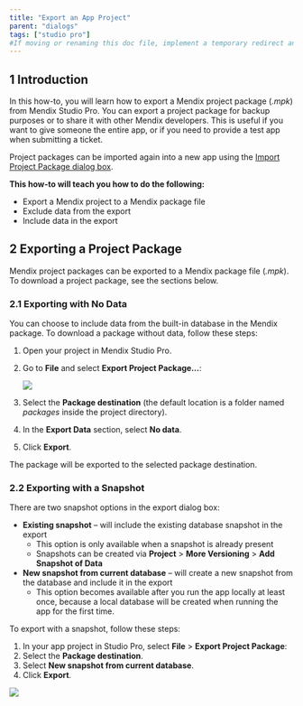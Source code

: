 ```yaml
---
title: "Export an App Project"
parent: "dialogs"
tags: ["studio pro"]
#If moving or renaming this doc file, implement a temporary redirect and let the respective team know they should update the URL in the product. See Mapping to Products for more details.
---
```


## 1 Introduction
In this how-to, you will learn how to export a Mendix project package (*.mpk*) from Mendix Studio Pro. You can export a project package for backup purposes or to share it with other Mendix developers. This is useful if you want to give someone the entire app, or if you  need to provide a test app when submitting a ticket.

Project packages can be imported again into a new app using the [Import Project Package dialog box](import-project-package-dialog).

**This how-to will teach you how to do the following:**

* Export a Mendix project to a Mendix package file
* Exclude data from the export
* Include data in the export

## 2 Exporting a Project Package

Mendix project packages can be exported to a Mendix package file (*.mpk*). To download a project package, see the sections below.

### 2.1 Exporting with No Data

You can choose to include data from the built-in database in the Mendix package. To download a package without data, follow these steps:

1. Open your project in Mendix Studio Pro.
2. Go to **File** and select **Export Project Package...**:

	![](attachments/export-a-project-package/exportpp.png)

4. Select the **Package destination** (the default location is a folder named *packages* inside the project directory).
5. In the **Export Data** section, select **No data**.
6. Click **Export**.

The package will be exported to the selected package destination.

### 2.2 Exporting with a Snapshot

There are two snapshot options in the export dialog box:

* **Existing snapshot** – will include the existing database snapshot in the export
	* This option is only available when a snapshot is already present
	* Snapshots can be created via **Project** > **More Versioning** > **Add Snapshot of Data**
* **New snapshot from current database** – will create a new snapshot from the database and include it in the export
	* This option becomes available after you run the app locally at least once, because a local database will be created when running the app for the first time.

To export with a snapshot, follow these steps:

1. In your app project in Studio Pro, select **File** > **Export Project Package**:
2. Select the **Package destination**.
3. Select **New snapshot from current database**.
4. Click **Export**.

![](attachments/export-a-project-package/snapshotincluded.png)
